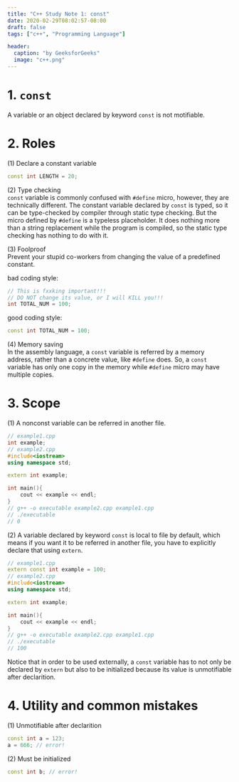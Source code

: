 ```yaml
---
title: "C++ Study Note 1: const"
date: 2020-02-29T08:02:57-08:00
draft: false
tags: ["c++", "Programming Language"]

header:
  caption: "by GeeksforGeeks"
  image: "c++.png"
---
```


# 1. `const`
A variable or an object declared by keyword `const` is not motifiable.

# 2. Roles
(1) Declare a constant variable
```C++
const int LENGTH = 20;
```

(2) Type checking    
`const` variable is commonly confused with `#define` micro, however, they are technically different. The constant variable declared by `const` is typed, so it can be type-checked by compiler through static type checking. But the micro defined by `#define` is a typeless placeholder. It does nothing more than a string replacement while the program is compiled, so the static type checking has nothing to do with it.

(3) Foolproof    
Prevent your stupid co-workers from changing the value of a predefined constant.

bad coding style:
```c++
// This is fxxking important!!!
// DO NOT change its value, or I will KILL you!!!
int TOTAL_NUM = 100;
```
good coding style:
```c++
const int TOTAL_NUM = 100;
```

(4) Memory saving    
In the assembly language, a `const` variable is referred by a memory address, rather than a concrete value, like `#define` does. So, a `const` variable has only one copy in the memory while `#define` micro may have multiple copies.

# 3. Scope
(1) A nonconst variable can be referred in another file.
```c++
// example1.cpp
int example;
// example2.cpp
#include<iostream>
using namespace std;

extern int example;

int main(){
    cout << example << endl;
}
// g++ -o executable example2.cpp example1.cpp
// ./executable
// 0
```

(2) A variable declared by keyword `const` is local to file by default, which means if you want it to be referred in another file, you have to explicitly declare that using `extern`.
```c++
// example1.cpp
extern const int example = 100;
// example2.cpp
#include<iostream>
using namespace std;

extern int example;

int main(){
    cout << example << endl;
}
// g++ -o executable example2.cpp example1.cpp
// ./executable
// 100
```
Notice that in order to be used externally, a `const` variable has to not only be declared by `extern` but also to be initialized because its value is unmotifiable after declarition.

# 4. Utility and common mistakes
(1) Unmotifiable after declarition
```c++
const int a = 123;
a = 666; // error!
```

(2) Must be initialized
```c++
const int b; // error!
```
